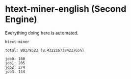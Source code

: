 # htext-miner-english (Second Engine)

Everything doing here is automated.

```
htext-miner

total: 803/9523 (8.432216738422765%)

job0: 180
job1: 205
job2: 274
job3: 144
```